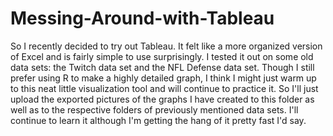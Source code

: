 # Messing-Around-with-Tableau
So I recently decided to try out Tableau. It felt like a more organized version of Excel and is fairly simple to use surprisingly. I tested it out on some old data sets: the Twitch data set and the NFL Defense data set. Though I still prefer using R to make a highly detailed graph, I think I might just warm up to this neat little visualization tool and will continue to practice it. So I'll just upload the exported pictures of the graphs I have created to this folder as well as to the respective folders of previously mentioned data sets. I'll continue to learn it although I'm getting the hang of it pretty fast I'd say.
